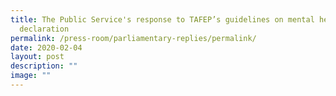 ```yaml
---
title: The Public Service's response to TAFEP’s guidelines on mental health
  declaration
permalink: /press-room/parliamentary-replies/permalink/
date: 2020-02-04
layout: post
description: ""
image: ""
---
```


